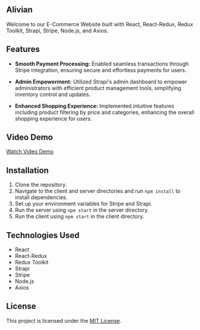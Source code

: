 ## Alivian

Welcome to our E-Commerce Website built with React, React-Redux, Redux Toolkit, Strapi, Stripe, Node.js, and Axios.

## Features

- **Smooth Payment Processing:** Enabled seamless transactions through Stripe integration, ensuring secure and effortless payments for users.
- **Admin Empowerment:** Utilized Strapi's admin dashboard to empower administrators with efficient product management tools, simplifying inventory control and updates.

- **Enhanced Shopping Experience:** Implemented intuitive features including product filtering by price and categories, enhancing the overall shopping experience for users.

## Video Demo

[Watch Video Demo](/client/src/video/alivian.webm)

## Installation

1. Clone the repository.
2. Navigate to the client and server directories and run `npm install` to install dependencies.
3. Set up your environment variables for Stripe and Strapi.
4. Run the server using `npm start` in the server directory.
5. Run the client using `npm start` in the client directory.

## Technologies Used

- React
- React-Redux
- Redux Toolkit
- Strapi
- Stripe
- Node.js
- Axios

## License

This project is licensed under the [MIT License](LICENSE).
